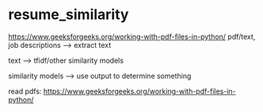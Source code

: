 # resume_similarity
https://www.geeksforgeeks.org/working-with-pdf-files-in-python/
pdf/text, job descriptions --> extract text

text --> tfidf/other similarity models 

similarity models --> use output to determine something 











read pdfs: https://www.geeksforgeeks.org/working-with-pdf-files-in-python/



